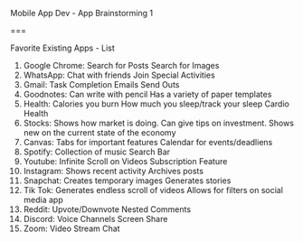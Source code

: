 Mobile App Dev - App Brainstorming 1

===

Favorite Existing Apps - List

1. Google Chrome:
    Search for Posts
    Search for Images
2. WhatsApp:
    Chat with friends
    Join Special Activities
3. Gmail:
    Task Completion
    Emails Send Outs
4. Goodnotes:
    Can write with pencil
    Has a variety of paper templates
5. Health:
    Calories you burn
    How much you sleep/track your sleep
    Cardio Health
6. Stocks:
    Shows how market is doing.
    Can give tips on investment.
    Shows new on the current state of the economy
7. Canvas:
    Tabs for important features
    Calendar for events/deadliens
8. Spotify:
    Collection of music
    Search Bar
9. Youtube:
    Infinite Scroll on Videos
    Subscription Feature
10. Instagram:
    Shows recent activity
    Archives posts
11. Snapchat:
    Creates temporary images
    Generates stories
12. Tik Tok:
    Generates endless scroll of videos
    Allows for filters on social media app
13. Reddit:
    Upvote/Downvote
    Nested Comments
14. Discord:
    Voice Channels
    Screen Share
15. Zoom:
    Video Stream
    Chat
